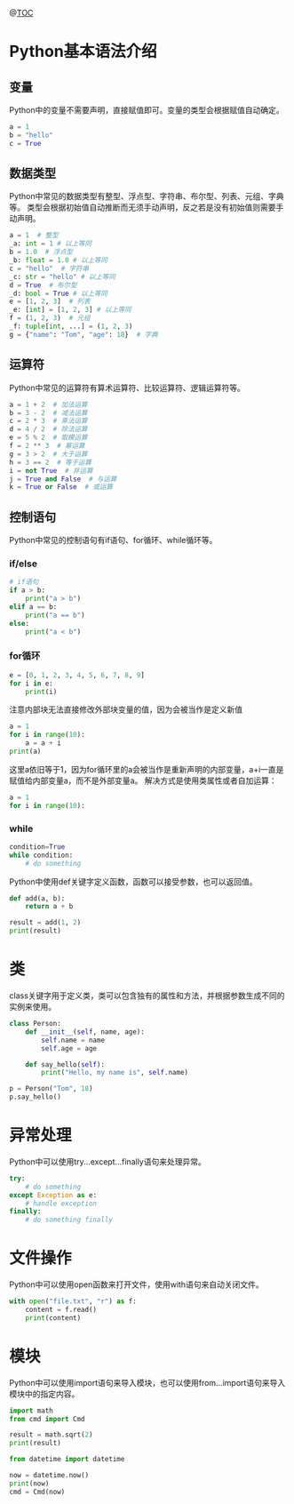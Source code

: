 @[TOC](Python学习-基础介绍)

# Python基本语法介绍

## 变量

Python中的变量不需要声明，直接赋值即可。变量的类型会根据赋值自动确定。

```python
a = 1
b = "hello"
c = True
```

## 数据类型

Python中常见的数据类型有整型、浮点型、字符串、布尔型、列表、元组、字典等。
类型会根据初始值自动推断而无须手动声明，反之若是没有初始值则需要手动声明。
```python
a = 1  # 整型
_a: int = 1 # 以上等同
b = 1.0  # 浮点型
_b: float = 1.0 # 以上等同
c = "hello"  # 字符串
_c: str = "hello" # 以上等同
d = True  # 布尔型
_d: bool = True # 以上等同
e = [1, 2, 3]  # 列表
_e: [int] = [1, 2, 3] # 以上等同
f = (1, 2, 3)  # 元组
_f: tuple[int, ...] = (1, 2, 3)
g = {"name": "Tom", "age": 18}  # 字典
```

## 运算符

Python中常见的运算符有算术运算符、比较运算符、逻辑运算符等。

```python
a = 1 + 2  # 加法运算
b = 3 - 2  # 减法运算
c = 2 * 3  # 乘法运算
d = 4 / 2  # 除法运算
e = 5 % 2  # 取模运算
f = 2 ** 3  # 幂运算
g = 3 > 2  # 大于运算
h = 3 == 2  # 等于运算
i = not True  # 非运算
j = True and False  # 与运算
k = True or False  # 或运算
```

## 控制语句

Python中常见的控制语句有if语句、for循环、while循环等。

### if/else

```python
# if语句
if a > b:
    print("a > b")
elif a == b:
    print("a == b")
else:
    print("a < b")
```

### for循环
```python
e = [0, 1, 2, 3, 4, 5, 6, 7, 8, 9]
for i in e:
    print(i)
```

注意内部块无法直接修改外部块变量的值，因为会被当作是定义新值
```python
a = 1
for i in range(10):
    a = a + i
print(a)
```
这里a依旧等于1，因为for循环里的a会被当作是重新声明的内部变量，a+i一直是赋值给内部变量a，而不是外部变量a。
解决方式是使用类属性或者自加运算：
```python
a = 1
for i in range(10):
```

### while
```python
condition=True
while condition:
    # do something
```

Python中使用def关键字定义函数，函数可以接受参数，也可以返回值。

```python
def add(a, b):
    return a + b

result = add(1, 2)
print(result)
```

# 类

class关键字用于定义类，类可以包含独有的属性和方法，并根据参数生成不同的实例来使用。

```python
class Person:
    def __init__(self, name, age):
        self.name = name
        self.age = age

    def say_hello(self):
        print("Hello, my name is", self.name)

p = Person("Tom", 18)
p.say_hello()
```

# 异常处理

Python中可以使用try...except...finally语句来处理异常。

```python
try:
    # do something
except Exception as e:
    # handle exception
finally:
    # do something finally
```

# 文件操作

Python中可以使用open函数来打开文件，使用with语句来自动关闭文件。

```python
with open("file.txt", "r") as f:
    content = f.read()
    print(content)
```

# 模块

Python中可以使用import语句来导入模块，也可以使用from...import语句来导入模块中的指定内容。

```python
import math
from cmd import Cmd

result = math.sqrt(2)
print(result)

from datetime import datetime

now = datetime.now()
print(now)
cmd = Cmd(now)
```